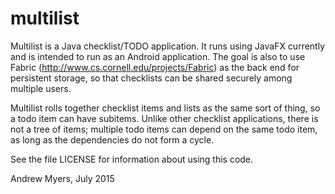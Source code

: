 # multilist
Multilist is a Java checklist/TODO application.  It runs using JavaFX currently
and is intended to run as an Android application. The goal is also to use
Fabric (http://www.cs.cornell.edu/projects/Fabric) as the back end for
persistent storage, so that checklists can be shared securely among multiple
users.

Multilist rolls together checklist items and lists as the same sort of thing,
so a todo item can have subitems. Unlike other checklist applications, there is
not a tree of items; multiple todo items can depend on the same todo item, as
long as the dependencies do not form a cycle.

See the file LICENSE for information about using this code.

Andrew Myers, July 2015
